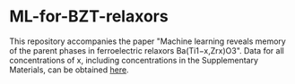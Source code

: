 # ML-for-BZT-relaxors
This repository accompanies the paper "Machine learning reveals memory of the parent phases in ferroelectric relaxors Ba(Ti1−x,Zrx)O3".
Data for all concentrations of x, including concentrations in the Supplementary Materials, can be obtained [here](https://drive.google.com/drive/folders/1sL33n8ptJidefb3jYnKVe-lRwkRETX-a?usp=sharing).
